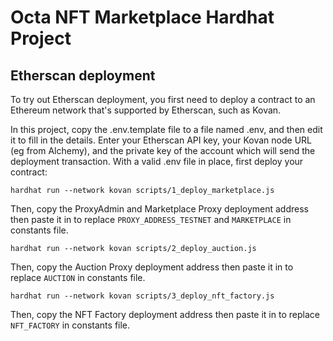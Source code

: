# Octa NFT Marketplace Hardhat Project

## Etherscan deployment

To try out Etherscan deployment, you first need to deploy a contract to an Ethereum network that's supported by Etherscan, such as Kovan.

In this project, copy the .env.template file to a file named .env, and then edit it to fill in the details. Enter your Etherscan API key, your Kovan node URL (eg from Alchemy), and the private key of the account which will send the deployment transaction. With a valid .env file in place, first deploy your contract:

```shell
hardhat run --network kovan scripts/1_deploy_marketplace.js
```

Then, copy the ProxyAdmin and Marketplace Proxy deployment address then paste it in to replace `PROXY_ADDRESS_TESTNET` and `MARKETPLACE` in constants file.

```shell
hardhat run --network kovan scripts/2_deploy_auction.js
```

Then, copy the Auction Proxy deployment address then paste it in to replace `AUCTION` in constants file.

```shell
hardhat run --network kovan scripts/3_deploy_nft_factory.js
```

Then, copy the NFT Factory deployment address then paste it in to replace `NFT_FACTORY` in constants file.
